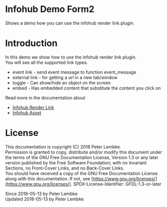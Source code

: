 # Infohub Demo Form2

Shows a demo how you can use the infohub render link plugin.

# Introduction

In this demo we show how to use the infohub render link plugin.  
You will see all the supported link types.

- event link - send event message to function event_message
- external link - for getting a url in a new tab/window
- toggle - Can show/hide an object on the screen
- embed - Has embedded content that substitute the content you click on

Read more in the documentation about

- [Infohub Render Link](plugin,infohub_render_link)
- [Infohub Asset](plugin,infohub_asset)

# License

This documentation is copyright (C) 2018 Peter Lembke.  
Permission is granted to copy, distribute and/or modify this document under the terms of the GNU Free Documentation
License, Version 1.3 or any later version published by the Free Software Foundation; with no Invariant Sections, no
Front-Cover Links, and no Back-Cover Links.  
You should have received a copy of the GNU Free Documentation License along with this documentation. If not,
see [https://www.gnu.org/licenses/](https://www.gnu.org/licenses/). SPDX-License-Identifier: GFDL-1.3-or-later

Since 2018-05-13 by Peter Lembke  
Updated 2018-05-13 by Peter Lembke  
